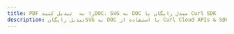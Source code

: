 ---title: PDF را به  تبدیل کنیدDOC، SVG به DOC مبدل رایگان یا Curl SDKdescription: تبدیل رایگانSVG به DOC با استفاده از Curl Cloud APIs & SDK همچنین اسناد PDF را در Cloud ایجاد، ویرایش و رندر کنید.---